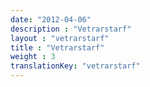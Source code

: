 ```yaml
---
date: "2012-04-06"
description : "Vetrarstarf"
layout : "vetrarstarf"
title : "Vetrarstarf"
weight : 3
translationKey: "vetrarstarf"
---
```

